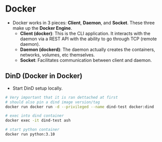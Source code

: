 # Docker
- Docker works in 3 pieces: **Client**, **Daemon**, and **Socket**. These three make up the **Docker Engine**.
    - **Client (docker)**: This is the CLI application. It interacts with the daemon via a REST API with the ability to go through TCP (remote daemon).
    - **Daemon (dockerd)**: The daemon actually creates the containers, networks, volumes, etc themselves.
    - **Socket**: Facilitates communication between client and daemon.


## DinD (Docker in Docker)

- Start DinD setup locally.

```bash
# Very important that it is ran dettached at first
# should also pin a dind image version/tag
docker run docker run -d --privileged --name dind-test docker:dind

# exec into dind container
docker exec -it dind-test ash

# start python container
docker run python:3.10
```

